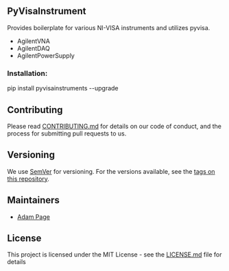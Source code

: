 ## PyVisaInstrument

Provides boilerplate for various NI-VISA instruments and utilizes pyvisa.

* AgilentVNA
* AgilentDAQ
* AgilentPowerSupply

### Installation:  
pip install pyvisainstruments --upgrade

## Contributing

Please read [CONTRIBUTING.md](CONTRIBUTING.md) for details on our code of conduct, and the process for submitting pull requests to us.

## Versioning

We use [SemVer](http://semver.org/) for versioning. For the versions available, see the [tags on this repository](https://bitbucket.org/samteccmd/pyvisainstruments/commits/).

## Maintainers

- [Adam Page](adam.page@samtec.com)

## License

This project is licensed under the MIT License - see the [LICENSE.md](LICENSE.md) file for details
